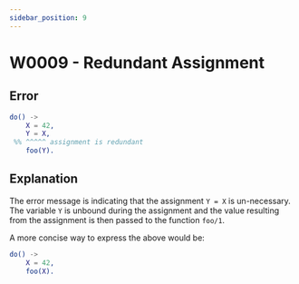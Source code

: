 ```yaml
---
sidebar_position: 9
---
```


# W0009 - Redundant Assignment

## Error

```erlang
do() ->
    X = 42,
    Y = X,
 %% ^^^^^ assignment is redundant
    foo(Y).
```

## Explanation

The error message is indicating that the assignment `Y = X` is un-necessary. The variable `Y` is unbound during the assignment and the value resulting from the assignment is then passed to the function `foo/1`.

A more concise way to express the above would be:

```erlang
do() ->
    X = 42,
    foo(X).
```
